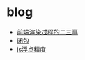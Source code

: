 # blog

- [前端渲染过程的二三事](https://github.com/kejiacheng/blog/blob/master/articles/%E5%89%8D%E7%AB%AF%E6%B8%B2%E6%9F%93%E8%BF%87%E7%A8%8B%E7%9A%84%E4%BA%8C%E4%B8%89%E4%BA%8B.md)
- [闭包](https://github.com/kejiacheng/blog/blob/master/articles/%E9%97%AD%E5%8C%85/readme.md)
- [js浮点精度](https://github.com/kejiacheng/blog/blob/master/articles/js%E6%B5%AE%E7%82%B9%E7%B2%BE%E5%BA%A6.md)
